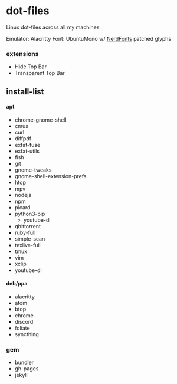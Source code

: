 # dot-files
Linux dot-files across all my machines

Emulator: Alacritty
Font: UbuntuMono w/ [NerdFonts](https://github.com/ryanoasis/nerd-fonts) patched glyphs

### extensions
- Hide Top Bar
- Transparent Top Bar

## install-list
#### apt
- chrome-gnome-shell
- cmus
- curl
- diffpdf
- exfat-fuse
- exfat-utils
- fish
- git
- gnome-tweaks
- gnome-shell-extension-prefs
- htop
- mpv
- nodejs
- npm
- picard
- python3-pip
    - youtube-dl
- qbittorrent
- ruby-full
- simple-scan
- texlive-full
- tmux
- vim
- xclip
- youtube-dl

#### deb/ppa
- alacritty
- atom
- btop
- chrome
- discord
- foliate
- syncthing

### gem
- bundler
- gh-pages
- jekyll


